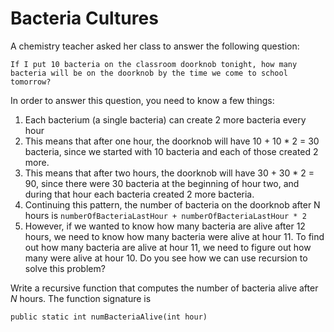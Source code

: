 # Bacteria Cultures
A chemistry teacher asked her class to answer the following question:
```
If I put 10 bacteria on the classroom doorknob tonight, how many bacteria will be on the doorknob by the time we come to school tomorrow?
```
In order to answer this question, you need to know a few things:

1. Each bacterium (a single bacteria) can create 2 more bacteria every hour
2. This means that after one hour, the doorknob will have 10 + 10 * 2 = 30 bacteria, since we started with 10 bacteria and each of those created 2 more.
3. This means that after two hours, the doorknob will have 30 + 30 * 2 = 90, since there were 30 bacteria at the beginning of hour two, and during that hour each bacteria created 2 more bacteria.
4. Continuing this pattern, the number of bacteria on the doorknob after N hours is
`numberOfBacteriaLastHour + numberOfBacteriaLastHour * 2`
5. However, if we wanted to know how many bacteria are alive after 12 hours, we need to know how many bacteria were alive at hour 11. To find out how many bacteria are alive at hour 11, we need to figure out how many were alive at hour 10. Do you see how we can use recursion to solve this problem?

Write a recursive function that computes the number of bacteria alive after _N_ hours.
The function signature is
```
public static int numBacteriaAlive(int hour)
```